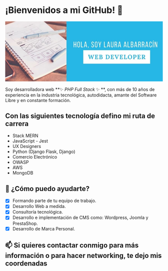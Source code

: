 
# ¡Bienvenidos a mi GitHub! 👋

![img presentación](https://github.com/albalau-dev/albalau-dev/blob/main/ImgReadmeGitHub.jpg?raw=true)

Soy desarrolladora web **✨ _PHP Full Stack_ ✨ **, con más de 10 años de experiencia en la industria tecnológica, autodidacta, amante del Software Libre y en constante formación.

## Con las siguientes tecnología defino mi ruta de carrera

 - Stack MERN
 - JavaScript - Jest
 - UX Designers
 - Python (Django Flask, Django)
 - Comercio Electrónico
 - OWASP
 - AWS
 - MongoDB

## 💬 ¿Cómo puedo ayudarte?

 - [x] Formando parte de tu equipo de trabajo.
 - [x] Desarrollo Web a medida.
 - [x] Consultoría tecnológica.
 - [x] Desarrollo e implementación de CMS como: Wordpress, Joomla y
       PrestaShop.
 - [x] Desarrollo de Marca Personal.

## 📫 Si quieres contactar conmigo para más información o para hacer networking, te dejo mis coordenadas

